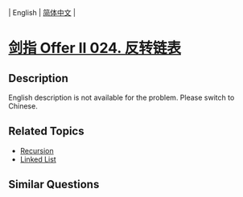 
| English | [简体中文](README.md) |

# [剑指 Offer II 024. 反转链表](https://leetcode-cn.com/problems/UHnkqh/)

## Description

<p>English description is not available for the problem. Please switch to Chinese.</p>


## Related Topics

- [Recursion](https://leetcode-cn.com/tag/recursion)
- [Linked List](https://leetcode-cn.com/tag/linked-list)

## Similar Questions


